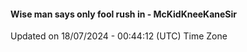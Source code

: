 #### Wise man says only fool rush in - McKidKneeKaneSir
Updated on 18/07/2024 - 00:44:12 (UTC) Time Zone
